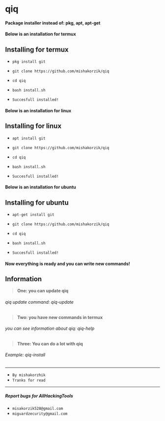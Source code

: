 # qiq
#### Package installer instead of:  pkg,  apt,  apt-get

#### Below is an installation for termux
## Installing for termux

* `pkg install git`
* `git clone https://github.com/mishakorzik/qiq`
* `cd qiq`
* `bash install.sh`

* `Succesfull installed!`

#### Below is an installation for linux
## Installing for linux

* `apt install git`
* `git clone https://github.com/mishakorzik/qiq`
* `cd qiq`
* `bash install.sh`

* `Succesfull installed!`

#### Below is an installation for ubuntu
## Installing for ubuntu

* `apt-get install git`
* `git clone https://github.com/mishakorzik/qiq`
* `cd qiq`
* `bash install.sh`

* `Succesfull installed!`

#### Now everything is ready and you can write new commands!
## Information

> **One: you can update qiq**
###### qiq update command: qiq-update

> **Two: you have new commands in termux**
###### you can see information about qiq: qiq-help

> **Three: You can do a lot with qiq**
###### Example: qiq-install

---

* `By mishakorzhik`
* `Tranks for read`

-------
##### Report bugs for AllHackingTools
* `misakorzik528@gmail.com` 
* `miguardzecurity@gmail.com`



